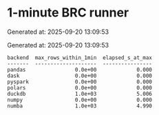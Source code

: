 # 1-minute BRC runner

Generated at: 2025-09-20 13:09:53

Generated at: 2025-09-20 13:09:53

```text
backend  max_rows_within_1min  elapsed_s_at_max
-------  --------------------  ----------------
pandas                0.0e+00             0.000
dask                  0.0e+00             0.000
pyspark               0.0e+00             0.000
polars                0.0e+00             0.000
duckdb                1.0e+03             5.006
numpy                 0.0e+00             0.000
numba                 1.0e+03             4.990
```
